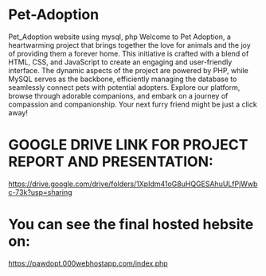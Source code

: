 # Pet-Adoption
Pet_Adoption website using mysql, php
Welcome to Pet Adoption, a heartwarming project that brings together the love for animals and the joy of providing them a forever home. This initiative is crafted with a blend of HTML, CSS, and JavaScript to create an engaging and user-friendly interface. The dynamic aspects of the project are powered by PHP, while MySQL serves as the backbone, efficiently managing the database to seamlessly connect pets with potential adopters. Explore our platform, browse through adorable companions, and embark on a journey of compassion and companionship. Your next furry friend might be just a click away!

# GOOGLE DRIVE LINK FOR PROJECT REPORT AND PRESENTATION:
https://drive.google.com/drive/folders/1XpIdm41oG8uHQGESAhuULfPjWwbc-73k?usp=sharing

# You can see the final hosted hebsite on:
https://pawdopt.000webhostapp.com/index.php
